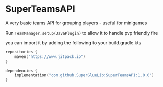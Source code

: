 # SuperTeamsAPI
A very basic teams API for grouping players - useful for minigames

Run `TeamManager.setup(JavaPlugin)` to allow it to handle pvp friendly fire

you can import it by adding the following to your build.gradle.kts
```kt
repositories {
    maven("https://www.jitpack.io")
}

dependencies {
    implementation("com.github.SuperGlueLib:SuperTeamsAPI:1.0.0")
}
```

